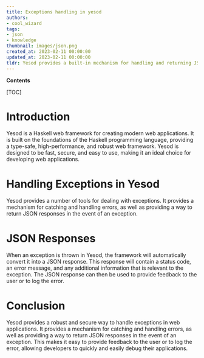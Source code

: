 ```yaml
---
title: Exceptions handling in yesod
authors:
- cool_wizard
tags:
- json
- knowledge
thumbnail: images/json.png
created_at: 2023-02-11 00:00:00
updated_at: 2023-02-11 00:00:00
tldr: Yesod provides a built-in mechanism for handling and returning JSON-formatted exceptions.
---
```


**Contents**

[TOC]

# Introduction
Yesod is a Haskell web framework for creating modern web applications. It is built on the foundations of the Haskell programming language, providing a type-safe, high-performance, and robust web framework. Yesod is designed to be fast, secure, and easy to use, making it an ideal choice for developing web applications.

# Handling Exceptions in Yesod
Yesod provides a number of tools for dealing with exceptions. It provides a mechanism for catching and handling errors, as well as providing a way to return JSON responses in the event of an exception.

# JSON Responses
When an exception is thrown in Yesod, the framework will automatically convert it into a JSON response. This response will contain a status code, an error message, and any additional information that is relevant to the exception. The JSON response can then be used to provide feedback to the user or to log the error.

# Conclusion
Yesod provides a robust and secure way to handle exceptions in web applications. It provides a mechanism for catching and handling errors, as well as providing a way to return JSON responses in the event of an exception. This makes it easy to provide feedback to the user or to log the error, allowing developers to quickly and easily debug their applications.
